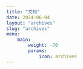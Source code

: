 ```yaml
---
title: "文档"
date: 2024-06-04
layout: "archives"
slug: "archives"
menu:
    main:
        weight: -70
        params: 
            icon: archives
---
```

